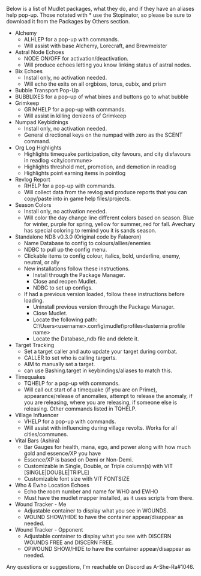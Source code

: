 Below is a list of Mudlet packages, what they do, and if they have an aliases help pop-up. Those notated with * use the Stopinator, so please be sure to download it from the Packages by Others section.

 - Alchemy
   - ALHLEP for a pop-up with commands.
   - Will assist with base Alchemy, Lorecraft, and Brewmeister
 - Astral Node Echoes
   - NODE ON/OFF for activation/deactivation.
   - Will produce echoes letting you know linking status of astral nodes.
 - Bix Echoes
   - Install only, no activation needed.
   - Will echo the exits on all orgbixes, torus, cubix, and prism
 - Bubble Transport Pop-Up
  - BUBBLIXES for a pop-up of what bixes and buttons go to what bubble
 - Grimkeep
   - GRIMHELP for a pop-up with commands.
   - Will assist in killing denizens of Grimkeep
 - Numpad Keybidnings
   - Install only, no activation needed.
   - General directional keys on the numpad with zero as the SCENT command.
 - Org Log Highlights
   - Highlights timequake participation, city favours, and city disfavours in readlog <city/commune>
   - Highlights threshold met, promotion, and demotion in readlog <guild>
   - Highlights point earning items in pointlog
 - Revlog Report
   - RHELP for a pop-up with commands.
   - Will collect data from the revlog and produce reports that you can copy/paste into in game help files/projects.
 - Season Colors
   - Install only, no activation needed.
   - Will color the day change line different colors based on season. Blue for winter, purple for spring, yellow for summer, red for fall. Avechary has special coloring to remind you it is sands season.
 - Standalone NDB v0.3.0 (Original code by Falaeron)
   - Name Database to config to colours/allies/enemies
   - NDBC to pull up the config menu.
   - Clickable items to config colour, italics, bold, underline, enemy, neutral, or ally
   - New installations follow these instructions.
     - Install through the Package Manager.
	 - Close and reopen Mudlet.
	 - NDBC to set up configs.
   - If had a previous version loaded, follow these instructions before loading.
     - Uninstall previous version through the Package Manager.
	 - Close Mudlet.
     - Locate the following path: C:\Users\<username>\.config\mudlet\profiles\<lusternia profile name>
	 - Locate the Database_ndb file and delete it.
 - Target Tracking
   - Set a target caller and auto update your target during combat.
   - CALLER <name> to set who is calling targerts.
   - AIM <name> to manually set a target.
   - can use Bashing.target in keybindings/aliases to match this.
 - Timequakes
   - TQHELP for a pop-up with commands.
   - Will call out start of a timequake (if you are on Prime), appearance/release of anomalies, attempt to release the anomaly, if you are releasing, where you are releasing, if someone else is releasing. Other commands listed in TQHELP.
 - Village Influencer
   - VHELP for a pop-up with commands.
   - Will assist with influencing during village revolts. Works for all cities/communes.
 - Vital Bars (Ashira)
   - Bar Gauges for health, mana, ego, and power along with how much gold and essence/XP you have
   - Essence/XP is based on Demi or Non-Demi. 
   - Customizable in Single, Double, or Triple column(s) with VIT [SINGLE|DOUBLE|TRIPLE]
   - Customizable font size with VIT FONTSIZE <number>
 - Who & Ewho Location Echoes
   - Echo the room number and name for WHO and EWHO
   - Must have the mudlet mapper installed, as it uses scripts from there.
 - Wound Tracker - Me
   - Adjustable container to display what you see in WOUNDS.
   - WOUND SHOW/HIDE to have the container appear/disappear as needed.
 - Wound Tracker - Opponent
   - Adjustable container to display what you see with DISCERN <player> WOUNDS FREE and DISCERN <player> FREE.
   - OPWOUND SHOW/HIDE to have the container appear/disappear as needed.

Any questions or suggestions, I'm reachable on Discord as A-She-Ra#1046.